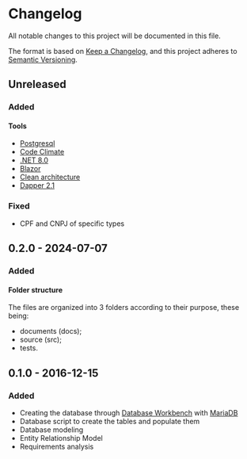 # Changelog

All notable changes to this project will be documented in this file.

The format is based on [Keep a Changelog](https://keepachangelog.com/en/1.0.0/),
and this project adheres to [Semantic Versioning](https://semver.org/spec/v2.0.0.html).

## Unreleased
### Added
#### Tools
- [Postgresql](https://www.postgresql.org/download/)
- [Code Climate](https://codeclimate.com/)
- [.NET 8.0](https://dotnet.microsoft.com/download/dotnet/8.0)
- [Blazor](https://dotnet.microsoft.com/apps/aspnet/web-apps/blazor)
- [Clean architecture](https://learn.microsoft.com/en-us/dotnet/architecture/modern-web-apps-azure/common-web-application-architectures)
- [Dapper 2.1](https://www.learndapper.com/)

### Fixed
- CPF and CNPJ of specific types

## 0.2.0 - 2024-07-07 
### Added
#### Folder structure
The files are organized into 3 folders according to their purpose, these being:
- documents (docs);
- source (src);
- tests.



## 0.1.0 - 2016-12-15
### Added
- Creating the database through [Database Workbench](https://mariadb.com/kb/en/database-workbench/) with [MariaDB](https://mariadb.org/download/)
- Database script to create the tables and populate them
- Database modeling
- Entity Relationship Model
- Requirements analysis
